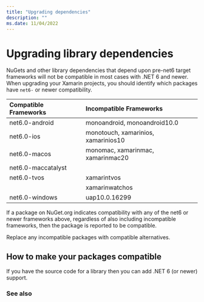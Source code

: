 ```yaml
---
title: "Upgrading dependencies"
description: ""
ms.date: 11/04/2022
---
```


# Upgrading library dependencies

NuGets and other library dependencies that depend upon pre-net6 target frameworks will not be compatible in most cases with .NET 6 and newer. When upgrading your Xamarin projects, you should identify which packages have `net6-` or newer compatibility.

| Compatible Frameworks | Incompatible Frameworks |
|:--|:--|
| net6.0-android | monoandroid, monoandroid10.0 |
| net6.0-ios | monotouch, xamarinios, xamarinios10 |
| net6.0-macos | monomac, xamarinmac, xamarinmac20 |
| net6.0-maccatalyst |  |
| net6.0-tvos | xamarintvos |
| | xamarinwatchos |
| net6.0-windows | uap10.0.16299 |

If a package on NuGet.org indicates compatibility with any of the net6 or newer frameworks above, regardless of also including incompatible frameworks, then the package is reported to be compatible.

Replace any incompatible packages with compatible alternatives.

## How to make your packages compatible

If you have the source code for a library then you can add .NET 6 (or newer) support.

### See also

